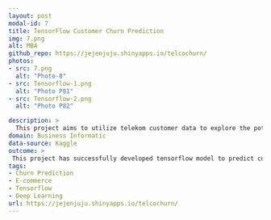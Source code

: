 ```yaml
---
layout: post
modal-id: 7
title: TensorFlow Customer Churn Prediction
img: 7.png
alt: MBA
github_repo: https://jejenjuju.shinyapps.io/telcochurn/
photos:
- src: 7.png
  alt: "Photo-8"
- src: Tensorflow-1.png
  alt: "Photo P81"
- src: Tensorflow-2.png
  alt: "Photo P82"

description: >
  This project aims to utilize telekom customer data to explore the potential of deep learning technique in predicting customer churn and deploy it as web app and dashboard. 
domain: Business Informatic
data-source: Kaggle
outcome: >
 This project has successfully developed tensorflow model to predict customer churn and deployed it on shiny apps.
tags:
- Churn Prediction
- E-commerce
- Tensorflow
- Deep Learning
url: https://jejenjuju.shinyapps.io/telcochurn/
---
```

